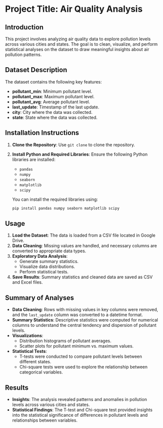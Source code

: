 
# Project Title: Air Quality Analysis

## Introduction
This project involves analyzing air quality data to explore pollution levels across various cities and states. The goal is to clean, visualize, and perform statistical analyses on the dataset to draw meaningful insights about air pollution patterns.

## Dataset Description
The dataset contains the following key features:
- **pollutant_min**: Minimum pollutant level.
- **pollutant_max**: Maximum pollutant level.
- **pollutant_avg**: Average pollutant level.
- **last_update**: Timestamp of the last update.
- **city**: City where the data was collected.
- **state**: State where the data was collected.

## Installation Instructions
1. **Clone the Repository**: Use `git clone` to clone the repository.
2. **Install Python and Required Libraries**:
   Ensure the following Python libraries are installed:
   - `pandas`
   - `numpy`
   - `seaborn`
   - `matplotlib`
   - `scipy`

   You can install the required libraries using:
   ```bash
   pip install pandas numpy seaborn matplotlib scipy
   ```

## Usage
1. **Load the Dataset**: The data is loaded from a CSV file located in Google Drive.
2. **Data Cleaning**: Missing values are handled, and necessary columns are converted to appropriate data types.
3. **Exploratory Data Analysis**:
   - Generate summary statistics.
   - Visualize data distributions.
   - Perform statistical tests.
4. **Save Results**: Summary statistics and cleaned data are saved as CSV and Excel files.

## Summary of Analyses
- **Data Cleaning**: Rows with missing values in key columns were removed, and the `last_update` column was converted to a datetime format.
- **Summary Statistics**: Descriptive statistics were computed for numerical columns to understand the central tendency and dispersion of pollutant levels.
- **Visualizations**:
  - Distribution histograms of pollutant averages.
  - Scatter plots for pollutant minimum vs. maximum values.
- **Statistical Tests**:
  - T-tests were conducted to compare pollutant levels between different states.
  - Chi-square tests were used to explore the relationship between categorical variables.

## Results
- **Insights**: The analysis revealed patterns and anomalies in pollution levels across various cities and states.
- **Statistical Findings**: The T-test and Chi-square test provided insights into the statistical significance of differences in pollutant levels and relationships between variables.
